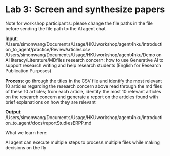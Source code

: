 # Lab 3: Screen and synthesize papers

Note for workshop participants: please change the file paths in the file before sending the file path to the AI agent chat

**Input**:  /Users/simonwang/Documents/Usage/HKUworkshop/agent4hku/introduction_to_agent/practice/ReviewArticles.csv
/Users/simonwang/Documents/Usage/HKUworkshop/agent4hku/Demo on AI literacy/Literature/MDfiles
research concern: how to use Generative AI to support research writing and help research students (English for Research Publication Purposes)

**Process**: go through the titles in the CSV file and identify the most relevant 10 articles regarding the research concern above
read through the md files of these 10 articles; from each article, identify the most 10 relevant articles on the research concern
and generate a report on the articles found with brief explanations on how they are relevant

**Output**: /Users/simonwang/Documents/Usage/HKUworkshop/agent4hku/introduction_to_agent/docs/reportStudiesERPP.md

What we learn here:

AI agent can execute multiple steps to process multiple files while making decisions on the fly

